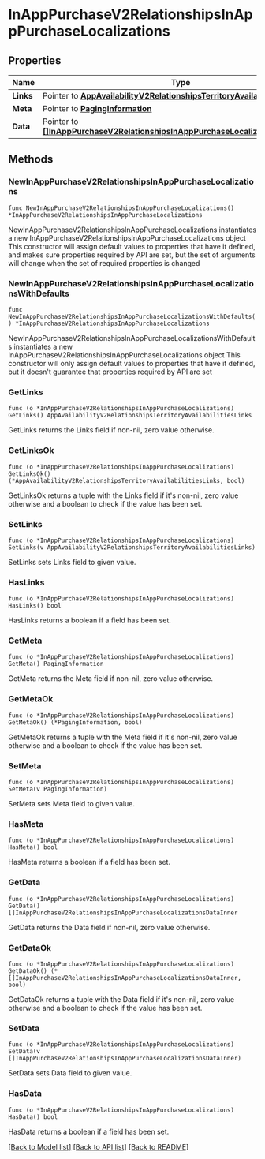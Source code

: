 # InAppPurchaseV2RelationshipsInAppPurchaseLocalizations

## Properties

Name | Type | Description | Notes
------------ | ------------- | ------------- | -------------
**Links** | Pointer to [**AppAvailabilityV2RelationshipsTerritoryAvailabilitiesLinks**](AppAvailabilityV2RelationshipsTerritoryAvailabilitiesLinks.md) |  | [optional] 
**Meta** | Pointer to [**PagingInformation**](PagingInformation.md) |  | [optional] 
**Data** | Pointer to [**[]InAppPurchaseV2RelationshipsInAppPurchaseLocalizationsDataInner**](InAppPurchaseV2RelationshipsInAppPurchaseLocalizationsDataInner.md) |  | [optional] 

## Methods

### NewInAppPurchaseV2RelationshipsInAppPurchaseLocalizations

`func NewInAppPurchaseV2RelationshipsInAppPurchaseLocalizations() *InAppPurchaseV2RelationshipsInAppPurchaseLocalizations`

NewInAppPurchaseV2RelationshipsInAppPurchaseLocalizations instantiates a new InAppPurchaseV2RelationshipsInAppPurchaseLocalizations object
This constructor will assign default values to properties that have it defined,
and makes sure properties required by API are set, but the set of arguments
will change when the set of required properties is changed

### NewInAppPurchaseV2RelationshipsInAppPurchaseLocalizationsWithDefaults

`func NewInAppPurchaseV2RelationshipsInAppPurchaseLocalizationsWithDefaults() *InAppPurchaseV2RelationshipsInAppPurchaseLocalizations`

NewInAppPurchaseV2RelationshipsInAppPurchaseLocalizationsWithDefaults instantiates a new InAppPurchaseV2RelationshipsInAppPurchaseLocalizations object
This constructor will only assign default values to properties that have it defined,
but it doesn't guarantee that properties required by API are set

### GetLinks

`func (o *InAppPurchaseV2RelationshipsInAppPurchaseLocalizations) GetLinks() AppAvailabilityV2RelationshipsTerritoryAvailabilitiesLinks`

GetLinks returns the Links field if non-nil, zero value otherwise.

### GetLinksOk

`func (o *InAppPurchaseV2RelationshipsInAppPurchaseLocalizations) GetLinksOk() (*AppAvailabilityV2RelationshipsTerritoryAvailabilitiesLinks, bool)`

GetLinksOk returns a tuple with the Links field if it's non-nil, zero value otherwise
and a boolean to check if the value has been set.

### SetLinks

`func (o *InAppPurchaseV2RelationshipsInAppPurchaseLocalizations) SetLinks(v AppAvailabilityV2RelationshipsTerritoryAvailabilitiesLinks)`

SetLinks sets Links field to given value.

### HasLinks

`func (o *InAppPurchaseV2RelationshipsInAppPurchaseLocalizations) HasLinks() bool`

HasLinks returns a boolean if a field has been set.

### GetMeta

`func (o *InAppPurchaseV2RelationshipsInAppPurchaseLocalizations) GetMeta() PagingInformation`

GetMeta returns the Meta field if non-nil, zero value otherwise.

### GetMetaOk

`func (o *InAppPurchaseV2RelationshipsInAppPurchaseLocalizations) GetMetaOk() (*PagingInformation, bool)`

GetMetaOk returns a tuple with the Meta field if it's non-nil, zero value otherwise
and a boolean to check if the value has been set.

### SetMeta

`func (o *InAppPurchaseV2RelationshipsInAppPurchaseLocalizations) SetMeta(v PagingInformation)`

SetMeta sets Meta field to given value.

### HasMeta

`func (o *InAppPurchaseV2RelationshipsInAppPurchaseLocalizations) HasMeta() bool`

HasMeta returns a boolean if a field has been set.

### GetData

`func (o *InAppPurchaseV2RelationshipsInAppPurchaseLocalizations) GetData() []InAppPurchaseV2RelationshipsInAppPurchaseLocalizationsDataInner`

GetData returns the Data field if non-nil, zero value otherwise.

### GetDataOk

`func (o *InAppPurchaseV2RelationshipsInAppPurchaseLocalizations) GetDataOk() (*[]InAppPurchaseV2RelationshipsInAppPurchaseLocalizationsDataInner, bool)`

GetDataOk returns a tuple with the Data field if it's non-nil, zero value otherwise
and a boolean to check if the value has been set.

### SetData

`func (o *InAppPurchaseV2RelationshipsInAppPurchaseLocalizations) SetData(v []InAppPurchaseV2RelationshipsInAppPurchaseLocalizationsDataInner)`

SetData sets Data field to given value.

### HasData

`func (o *InAppPurchaseV2RelationshipsInAppPurchaseLocalizations) HasData() bool`

HasData returns a boolean if a field has been set.


[[Back to Model list]](../README.md#documentation-for-models) [[Back to API list]](../README.md#documentation-for-api-endpoints) [[Back to README]](../README.md)


